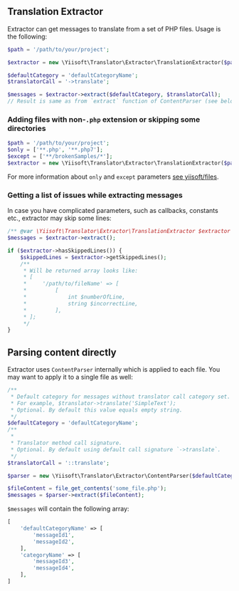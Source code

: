 ## Translation Extractor

Extractor can get messages to translate from a set of PHP files. Usage is the following:

```php
$path = '/path/to/your/project';

$extractor = new \Yiisoft\Translator\Extractor\TranslationExtractor($path);

$defaultCategory = 'defaultCategoryName';
$translatorCall = '->translate';

$messages = $extractor->extract($defaultCategory, $translatorCall);
// Result is same as from `extract` function of ContentParser (see below).
```

### Adding files with non-`.php` extension or skipping some directories

```php
$path = '/path/to/your/project';
$only = ['**.php', '**.php7'];
$except = ['**/brokenSamples/*'];
$extractor = new \Yiisoft\Translator\Extractor\TranslationExtractor($path, $only, $except);
```

For more information about `only` and `except` parameters [see yiisoft/files](https://github.com/yiisoft/files).

### Getting a list of issues while extracting messages

In case you have complicated parameters, such as callbacks, constants etc., extractor may skip some lines:

```php
/** @var \Yiisoft\Translator\Extractor\TranslationExtractor $extractor */
$messages = $extractor->extract();

if ($extractor->hasSkippedLines()) {
    $skippedLines = $extractor->getSkippedLines();
    /**
     * Will be returned array looks like: 
     * [
     *     '/path/to/fileName' => [
     *         [
     *             int $numberOfLine,
     *             string $incorrectLine,
     *         ],
     * ];
     */
}
```

## Parsing content directly

Extractor uses `ContentParser` internally which is applied to each file. You may want to apply it to a single file
as well:

```php
/**
 * Default category for messages without translator call category set. 
 * For example, $translator->translate('SimpleText');
 * Optional. By default this value equals empty string.
 */
$defaultCategory = 'defaultCategoryName';
/**
 * 
 * Translator method call signature.
 * Optional. By default using default call signature `->translate`.
 */  
$translatorCall = '::translate';

$parser = new \Yiisoft\Translator\Extractor\ContentParser($defaultCategory, $translatorCall);

$fileContent = file_get_contents('some_file.php');
$messages = $parser->extract($fileContent);
```

`$messages` will contain the following array:

```php
[
    'defaultCategoryName' => [
        'messageId1',
        'messageId2',
    ],
    'categoryName' => [
        'messageId3',
        'messageId4',
    ],
]
```
